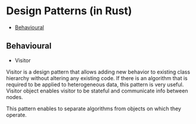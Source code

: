 # Design Patterns (in Rust)

- [Behavioural](#behavioural)

## Behavioural

- Visitor

Visitor is a design pattern that allows adding new behavior to existing class hierarchy without altering any existing code. If there is an algorithm that is required to be applied to heterogeneous data, this pattern is very useful. Visitor object enables visitor to be stateful and communicate info between nodes.

This pattern enables to separate algorithms from objects on which they operate. 